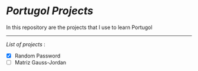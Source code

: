 # _Portugol Projects_

In this repository are the projects that I use to learn Portugol

---

*List of projects* :
- [x] Random Password
- [ ] Matriz Gauss-Jordan
